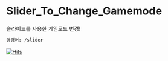 # Slider_To_Change_Gamemode
슬라이드를 사용한 게임모드 변경!


```sh
명령어: /slider
```




[![Hits](https://hits.seeyoufarm.com/api/count/incr/badge.svg?url=https%3A%2F%2Fgithub.com%2FPLcode-Be&count_bg=%238F99D7&title_bg=%234D4D4B&icon=php.svg&icon_color=%23FFFFFF&title=%EB%B0%A9%EB%AC%B8%EC%9E%90&edge_flat=true)](https://hits.seeyoufarm.com)
